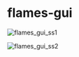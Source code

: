 # flames-gui
![flames_gui_ss1](https://user-images.githubusercontent.com/61022113/106862525-42dd1700-66ed-11eb-8f79-92ae91312d7d.png)

![flames_gui_ss2](https://user-images.githubusercontent.com/61022113/106862599-5a1c0480-66ed-11eb-85ce-1b6ee16fbc84.png)
